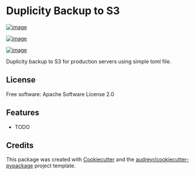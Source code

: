 # Duplicity Backup to S3

[![image](https://img.shields.io/pypi/v/duplicity_backup_s3.svg)](https://pypi.python.org/pypi/duplicity_backup_s3)

[![image](https://img.shields.io/travis/jberends/duplicity_backup_s3.svg)](https://travis-ci.org/jberends/duplicity_backup_s3)

[![image](https://pyup.io/repos/github/jberends/duplicity_backup_s3/shield.svg)](https://pyup.io/repos/github/jberends/duplicity_backup_s3)

Duplicity backup to S3 for production servers using simple toml file.

## License

Free software: Apache Software License 2.0

## Features

*   TODO

## Credits

This package was created with
[Cookiecutter](https://github.com/audreyr/cookiecutter) and the
[audreyr/cookiecutter-pypackage](https://github.com/audreyr/cookiecutter-pypackage)
project template.
